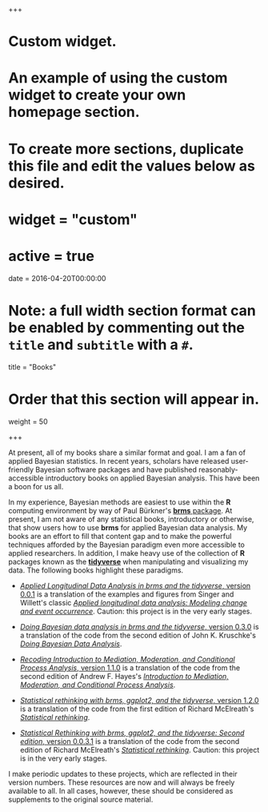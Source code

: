 +++
# Custom widget.
# An example of using the custom widget to create your own homepage section.
# To create more sections, duplicate this file and edit the values below as desired.

# widget = "custom"
# active = true
date = 2016-04-20T00:00:00

# Note: a full width section format can be enabled by commenting out the `title` and `subtitle` with a `#`.
title = "Books"

# Order that this section will appear in.
weight = 50

+++

At present, all of my books share a similar format and goal. I am a fan of applied Bayesian statistics. In recent years, scholars have released user-friendly Bayesian software packages and have published reasonably-accessible introductory books on applied Bayesian analysis. This have been a boon for us all.

In my experience, Bayesian methods are easiest to use within the **R** computing environment by way of Paul Bürkner's [**brms** package](https://github.com/paul-buerkner/brms). At present, I am not aware of any statistical books, introductory or otherwise, that show users how to use **brms** for applied Bayesian data analysis. My books are an effort to fill that content gap and to make the powerful techniques afforded by the Bayesian paradigm even more accessible to applied researchers. In addition, I make heavy use of the collection of **R** packages known as the [**tidyverse**](https://www.tidyverse.org) when manipulating and visualizing my data. The following books highlight these paradigms.

* [*Applied Longitudinal Data Analysis in brms and the tidyverse*, version 0.0.1](https://bookdown.org/content/4253/) is a translation of the examples and figures from Singer and Willett's classic [*Applied longitudinal data analysis: Modeling change and event occurrence*](https://www.oxfordscholarship.com/view/10.1093/acprof:oso/9780195152968.001.0001/acprof-9780195152968). Caution: this project is in the very early stages.

* [*Doing Bayesian data analysis in brms and the tidyverse*, version 0.3.0](https://bookdown.org/content/3686) is a translation of the code from the second edition of John K. Kruschke's [*Doing Bayesian Data Analysis*](https://sites.google.com/site/doingbayesiandataanalysis/).

* [*Recoding Introduction to Mediation, Moderation, and Conditional Process Analysis*, version 1.1.0](https://bookdown.org/ajkurz/recoding_Hayes_2018/) is a translation of the code from the second edition of Andrew F. Hayes's [*Introduction to Mediation, Moderation, and Conditional Process Analysis*](http://afhayes.com/introduction-to-mediation-moderation-and-conditional-process-analysis.html).

* [*Statistical rethinking with brms, ggplot2, and the tidyverse*, version 1.2.0](https://bookdown.org/content/3890) is a translation of the code from the first edition of Richard McElreath's [*Statistical rethinking*](http://xcelab.net/rm/statistical-rethinking/).

* [*Statistical Rethinking with brms, ggplot2, and the tidyverse: Second edition*, version 0.0.3.1](https://bookdown.org/content/4857) is a translation of the code from the second edition of Richard McElreath's [*Statistical rethinking*](http://xcelab.net/rm/statistical-rethinking/). Caution: this project is in the very early stages.

I make periodic updates to these projects, which are reflected in their version numbers. These resources are now and will always be freely available to all. In all cases, however, these should be considered as supplements to the original source material.

